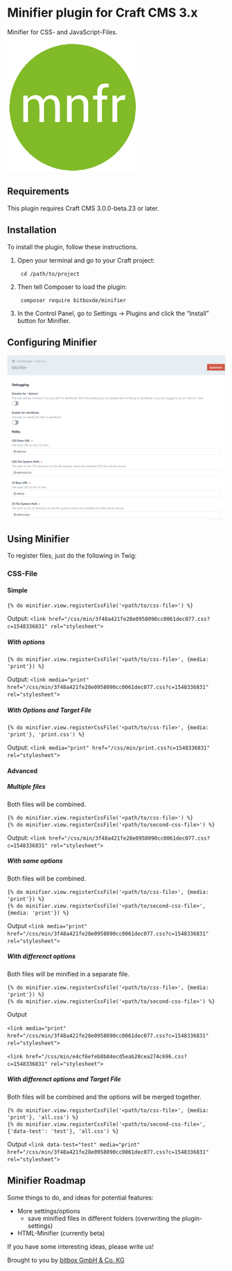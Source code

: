 # Minifier plugin for Craft CMS 3.x

Minifier for CSS- and JavaScript-Files.

![Screenshot](resources/img/plugin-logo.png)

## Requirements

This plugin requires Craft CMS 3.0.0-beta.23 or later.

## Installation

To install the plugin, follow these instructions.

1. Open your terminal and go to your Craft project:

        cd /path/to/project

2. Then tell Composer to load the plugin:

        composer require bitboxde/minifier

3. In the Control Panel, go to Settings → Plugins and click the “Install” button for Minifier.

## Configuring Minifier

![Screenshot](resources/img/screenshot-settings.png)

## Using Minifier

To register files, just do the following in Twig:

### CSS-File

#### Simple

    {% do minifier.view.registerCssFile('<path/to/css-file>') %}

Output: `<link href="/css/min/3f48a421fe28e0958090cc0061dec077.css?c=1548336831" rel="stylesheet">`

##### With options
    {% do minifier.view.registerCssFile('<path/to/css-file>', {media: 'print'}) %}
        
Output: `<link media="print" href="/css/min/3f48a421fe28e0958090cc0061dec077.css?c=1548336831" rel="stylesheet">`
        
##### With Options and Target File
    {% do minifier.view.registerCssFile('<path/to/css-file>', {media: 'print'}, 'print.css') %}
        
Output: `<link media="print" href="/css/min/print.css?c=1548336831" rel="stylesheet">`
        

#### Advanced

##### Multiple files
Both files will be combined.

    {% do minifier.view.registerCssFile('<path/to/css-file>') %}
    {% do minifier.view.registerCssFile('<path/to/second-css-file>') %}

Output: `<link href="/css/min/3f48a421fe28e0958090cc0061dec077.css?c=1548336831" rel="stylesheet">`

##### With same options
Both files will be combined.
        
    {% do minifier.view.registerCssFile('<path/to/css-file>', {media: 'print'}) %}
    {% do minifier.view.registerCssFile('<path/to/second-css-file>', {media: 'print'}) %}

Output `<link media="print" href="/css/min/3f48a421fe28e0958090cc0061dec077.css?c=1548336831" rel="stylesheet">`

##### With differenct options
Both files will be minified in a separate file.
        
    {% do minifier.view.registerCssFile('<path/to/css-file>', {media: 'print'}) %}
    {% do minifier.view.registerCssFile('<path/to/second-css-file>') %}

Output

`<link media="print" href="/css/min/3f48a421fe28e0958090cc0061dec077.css?c=1548336831" rel="stylesheet">`

`<link href="/css/min/e4cf6efeb8b84ecd5eab28cea274c696.css?c=1548336831" rel="stylesheet">`

##### With differenct options and Target File
Both files will be combined and the options will be merged together.
        
    {% do minifier.view.registerCssFile('<path/to/css-file>', {media: 'print'}, 'all.css') %}
    {% do minifier.view.registerCssFile('<path/to/second-css-file>', {'data-test': 'test'}, 'all.css') %}

Output `<link data-test="test" media="print" href="/css/min/3f48a421fe28e0958090cc0061dec077.css?c=1548336831" rel="stylesheet">`


## Minifier Roadmap

Some things to do, and ideas for potential features:

* More settings/options
  * save minified files in different folders (overwriting the plugin-settings)
* HTML-Minifier (currently beta)

If you have some interesting ideas, please write us!

Brought to you by [bitbox GmbH & Co. KG](https://www.bitbox.de)
